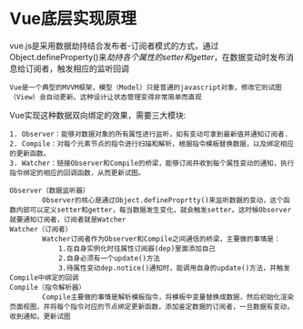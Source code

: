 # Vue底层实现原理

<ans>

vue.js是采用数据劫持结合发布者-订阅者模式的方式，通过Object.defineProperty()来*劫持各个属性的setter和getter*，在数据变动时发布消息给订阅者，触发相应的监听回调

```
Vue是一个典型的MVVM框架，模型（Model）只是普通的javascript对象，修改它则试图（View）会自动更新。这种设计让状态管理变得非常简单而直观
```

Vue实现这种数据双向绑定的效果，需要三大模块:

```
1. Observer：能够对数据对象的所有属性进行监听，如有变动可拿到最新值并通知订阅者.
2. Compile：对每个元素节点的指令进行扫描和解析，根据指令模板替换数据，以及绑定相应的更新函数。
3. Watcher：链接Observer和Compile的桥梁，能够订阅并收到每个属性变动的通知，执行指令绑定的相应的回调函数，从而更新试图。
```

```
Observer（数据监听器）
		Observer的核心是通过Object.defineProprtty()来监听数据的变动，这个函数内部可以定义setter和getter，每当数据发生变化，就会触发setter。这时候Observer就要通知订阅者，订阅者就是Watcher
Watcher（订阅者）
		Watcher订阅者作为Observer和Compile之间通信的桥梁，主要做的事情是：
			1.在自身实例化时往属性订阅器(dep)里面添加自己
			2.自身必须有一个update()方法
			3.待属性变动dep.notice()通知时，能调用自身的update()方法，并触发Compile中绑定的回调
Compile（指令解析器）
		Compile主要做的事情是解析模板指令，将模板中变量替换成数据，然后初始化渲染页面视图，并将每个指令对应的节点绑定更新函数，添加鉴定数据的订阅者，一旦数据有变动，收到通知，更新试图
```

</ans>